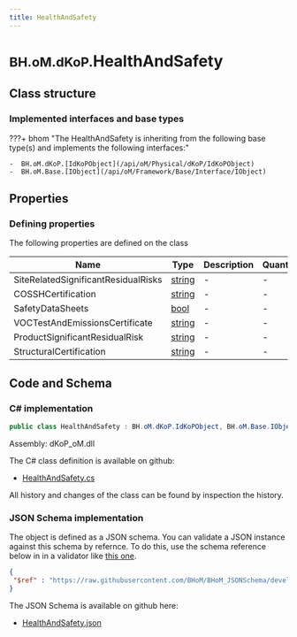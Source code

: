 ```yaml
---
title: HealthAndSafety
---
```


# <small>BH.oM.dKoP.</small>**HealthAndSafety**



## Class structure

### Implemented interfaces and base types

???+ bhom "The HealthAndSafety is inheriting from the following base type(s) and implements the following interfaces:"

    -  BH.oM.dKoP.[IdKoPObject](/api/oM/Physical/dKoP/IdKoPObject)
    -  BH.oM.Base.[IObject](/api/oM/Framework/Base/Interface/IObject)


## Properties



### Defining properties

The following properties are defined on the class

| Name             | Type             | Description      | Quantity         |
|------------------|------------------|------------------|------------------|
| SiteRelatedSignificantResidualRisks | [string](https://learn.microsoft.com/en-us/dotnet/api/System.String?view=netstandard-2.0) | - | - |
| COSSHCertification | [string](https://learn.microsoft.com/en-us/dotnet/api/System.String?view=netstandard-2.0) | - | - |
| SafetyDataSheets | [bool](https://learn.microsoft.com/en-us/dotnet/api/System.Boolean?view=netstandard-2.0) | - | - |
| VOCTestAndEmissionsCertificate | [string](https://learn.microsoft.com/en-us/dotnet/api/System.String?view=netstandard-2.0) | - | - |
| ProductSignificantResidualRisk | [string](https://learn.microsoft.com/en-us/dotnet/api/System.String?view=netstandard-2.0) | - | - |
| StructuralCertification | [string](https://learn.microsoft.com/en-us/dotnet/api/System.String?view=netstandard-2.0) | - | - |


## Code and Schema

### C# implementation

``` C# title="C#"
public class HealthAndSafety : BH.oM.dKoP.IdKoPObject, BH.oM.Base.IObject
```

Assembly: dKoP_oM.dll

The C# class definition is available on github:

- [HealthAndSafety.cs](https://github.com/BHoM/dKoP_Toolkit/blob/develop/dKoP_oM/HealthAndSafety\HealthAndSafety.cs)

All history and changes of the class can be found by inspection the history.
### JSON Schema implementation

The object is defined as a JSON schema. You can validate a JSON instance against this schema by refernce. To do this, use the schema reference below in in a validator like [this one](https://www.jsonschemavalidator.net/).

``` json title="JSON Schema"
{
 "$ref" : "https://raw.githubusercontent.com/BHoM/BHoM_JSONSchema/develop/dKoP_oM/HealthAndSafety.json"
}
```

The JSON Schema is available on github here:

- [HealthAndSafety.json](https://github.com/BHoM/BHoM_JSONSchema/blob/develop/dKoP_oM/HealthAndSafety.json)
